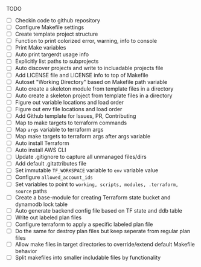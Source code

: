 TODO

- [ ] Checkin code to github repository
- [ ] Configure Makefile settings
- [ ] Create template project structure
- [ ] Function to print colorized error, warning, info to console
- [ ] Print Make variables
- [ ] Auto print targerdt usage info
- [ ] Explicitly list paths to subprojects
- [ ] Auto discover projects and write to incluadable projects file
- [ ] Add LICENSE file and LICENSE info to top of Makefile
- [ ] Autoset "Working Directory" based on Makefile path variable
- [ ] Auto create a skeleton module from template files in a directory
- [ ] Auto create a skeleton project from template files in a directory
- [ ] Figure out variable locations and load order
- [ ] Figure out env file locations and load order
- [ ] Add Github template for Issues, PR, Contributing
- [ ] Map to make targets to terraform commands
- [ ] Map `args` variable to terraform args
- [ ] Map make targets to terraform args after args variable
- [ ] Auto install Terraform
- [ ] Auto install AWS CLI
- [ ] Update .gitignore to capture all unmanaged files/dirs
- [ ] Add default .gitattributes file
- [ ] Set immutable `TF_WORKSPACE` variable to `env` variable value
- [ ] Configure `allowed_account_ids`
- [ ] Set variables to point to `working, scripts, modules, .terraform, source` paths
- [ ] Create a base-module for creating Terraform state bucket and dynamodb lock table
- [ ] Auto generate backend config file based on TF state and ddb table
- [ ] Write out labeled plan files
- [ ] Configure terraform to apply a specific labeled plan file
- [ ] Do the same for destroy plan files but keep seperate from regular plan files
- [ ] Allow make files in target directories to override/extend default Makefile behavior
- [ ] Split makefiles into smaller includable files by functionality